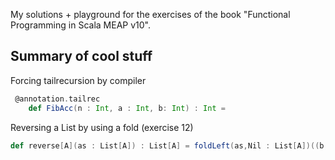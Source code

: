 My solutions + playground for the exercises of the book "Functional Programming in Scala MEAP v10". 

## Summary of cool stuff
Forcing tailrecursion by compiler
```scala
 @annotation.tailrec
    def FibAcc(n : Int, a : Int, b: Int) : Int = 
```

Reversing a List by using a fold (exercise 12)
```scala
def reverse[A](as : List[A]) : List[A] = foldLeft(as,Nil : List[A])((b,a) => Cons(a,b))
```